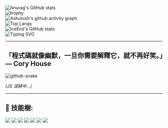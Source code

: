 ![Anurag's GitHub stats](https://github-readme-stats.vercel.app/api?username=EricChung1024)  
![trophy](https://github-profile-trophy.vercel.app/?username=EricChung1024)  
![Ashutosh's github activity graph](https://github-readme-activity-graph.vercel.app/graph?username=EricChung1024)  
![Top Langs](https://github-readme-stats.vercel.app/api/top-langs/?username=EricChung1024)  
![IceEnd's GitHub stats](https://github-immortality.vercel.app/api?username=EricChung1024)  
![Typing SVG](https://readme-typing-svg.demolab.com/?lines=意志會帶你突破重圍!!!!!)  

---

## 「程式碼就像幽默，一旦你需要解釋它，就不再好笑。」— Cory House

<picture>
  <source media="(prefers-color-scheme: light)" srcset="https://github.com/EricChung1024/growth/blob/main/.github/github-snake.svg" />
  <source media="(prefers-color-scheme: dark)" srcset="https://github.com/EricChung1024/growth/blob/main/.github/github-snake.svg" />
  <img alt="github-snake" src="https://github.com/EricChung1024/growth/blob/main/.github/github-snake.svg" />
</picture>  

*(JS 深耕中...)*

---

## 🌳 技能樹:
<img src="https://img.shields.io/badge/-HTML5-E34F26?style=flat-square&logo=html5&logoColor=white" />  
<img src="https://img.shields.io/badge/-CSS3-1572B6?style=flat-square&logo=css3&logoColor=white" />  
<img src="https://img.shields.io/badge/-JavaScript-F7DF1E?style=flat-square&logo=javascript&logoColor=black" />  
<img src="https://img.shields.io/badge/-Python-3776AB?style=flat-square&logo=python&logoColor=white" />  
<img src="https://img.shields.io/badge/-Vue.js-4FC08D?style=flat-square&logo=vue.js&logoColor=white" />  
<img src="https://img.shields.io/badge/-Django-092E20?style=flat-square&logo=django&logoColor=white" />  
<img src="https://img.shields.io/badge/-Bootstrap-7952B3?style=flat-square&logo=bootstrap&logoColor=white" />  
